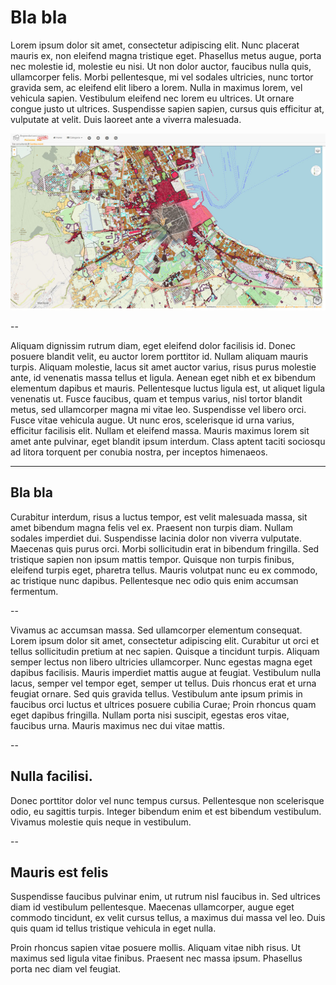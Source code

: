 # Bla bla 

Lorem ipsum dolor sit amet, consectetur adipiscing elit. Nunc placerat mauris ex, non eleifend magna tristique eget. Phasellus metus augue, porta nec molestie id, molestie eu nisi. Ut non dolor auctor, faucibus nulla quis, ullamcorper felis. Morbi pellentesque, mi vel sodales ultricies, nunc tortor gravida sem, ac eleifend elit libero a lorem. Nulla in maximus lorem, vel vehicula sapien. Vestibulum eleifend nec lorem eu ultrices. Ut ornare congue justo ut ultrices. Suspendisse sapien sapien, cursus quis efficitur at, vulputate at velit. Duis laoreet ante a viverra malesuada.

![foto](immago/cambia-menti.jpg)

--

Aliquam dignissim rutrum diam, eget eleifend dolor facilisis id. Donec posuere blandit velit, eu auctor lorem porttitor id. Nullam aliquam mauris turpis. Aliquam molestie, lacus sit amet auctor varius, risus purus molestie ante, id venenatis massa tellus et ligula. Aenean eget nibh et ex bibendum elementum dapibus et mauris. Pellentesque luctus ligula est, ut aliquet ligula venenatis ut. Fusce faucibus, quam et tempus varius, nisl tortor blandit metus, sed ullamcorper magna mi vitae leo. Suspendisse vel libero orci. Fusce vitae vehicula augue. Ut nunc eros, scelerisque id urna varius, efficitur facilisis elit. Nullam et eleifend massa. Mauris maximus lorem sit amet ante pulvinar, eget blandit ipsum interdum. Class aptent taciti sociosqu ad litora torquent per conubia nostra, per inceptos himenaeos. 

---

## Bla bla 

Curabitur interdum, risus a luctus tempor, est velit malesuada massa, sit amet bibendum magna felis vel ex. Praesent non turpis diam. Nullam sodales imperdiet dui. Suspendisse lacinia dolor non viverra vulputate. Maecenas quis purus orci. Morbi sollicitudin erat in bibendum fringilla. Sed tristique sapien non ipsum mattis tempor. Quisque non turpis finibus, eleifend turpis eget, pharetra tellus. Mauris volutpat nunc eu ex commodo, ac tristique nunc dapibus. Pellentesque nec odio quis enim accumsan fermentum. 

--

Vivamus ac accumsan massa. Sed ullamcorper elementum consequat. Lorem ipsum dolor sit amet, consectetur adipiscing elit. Curabitur ut orci et tellus sollicitudin pretium at nec sapien. Quisque a tincidunt turpis. Aliquam semper lectus non libero ultricies ullamcorper. Nunc egestas magna eget dapibus facilisis. Mauris imperdiet mattis augue at feugiat. Vestibulum nulla lacus, semper vel tempor eget, semper ut tellus. Duis rhoncus erat et urna feugiat ornare. Sed quis gravida tellus. Vestibulum ante ipsum primis in faucibus orci luctus et ultrices posuere cubilia Curae; Proin rhoncus quam eget dapibus fringilla. Nullam porta nisi suscipit, egestas eros vitae, faucibus urna. Mauris maximus nec dui vitae mattis. 

--

## Nulla facilisi. 
Donec porttitor dolor vel nunc tempus cursus. Pellentesque non scelerisque odio, eu sagittis turpis. Integer bibendum enim et est bibendum vestibulum. Vivamus molestie quis neque in vestibulum. 

--

## Mauris est felis
Suspendisse faucibus pulvinar enim, ut rutrum nisl faucibus in. Sed ultrices diam id vestibulum pellentesque. Maecenas ullamcorper, augue eget commodo tincidunt, ex velit cursus tellus, a maximus dui massa vel leo. Duis quis quam id tellus tristique vehicula in eget nulla.

Proin rhoncus sapien vitae posuere mollis. Aliquam vitae nibh risus. Ut maximus sed ligula vitae finibus. Praesent nec massa ipsum. Phasellus porta nec diam vel feugiat. 

